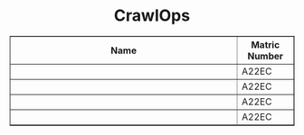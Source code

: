 <h1 align="center"> 
  CrawlOps
  <br>
</h1>

<table border="solid" align="center">
  <tr>
    <th>Name</th>
    <th>Matric Number</th>
  </tr>
  <tr>
    <td width=80%></td>
    <td>A22EC</td>
  </tr>
  <tr>
    <td width=80%></td>
    <td>A22EC</td>
  </tr>
  <tr>
    <td width=80%></td>
    <td>A22EC</td>
  </tr>
  <tr>
    <td width=80%></td>
    <td>A22EC</td>
  </tr>
</table>
